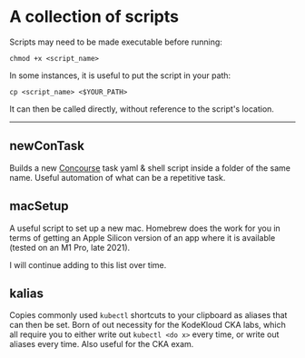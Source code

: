 # A collection of scripts
Scripts may need to be made executable before running:

```
chmod +x <script_name>
```

In some instances, it is useful to put the script in your path:

```
cp <script_name> <$YOUR_PATH>
```

It can then be called directly, without reference to the script's location.

---

## newConTask
Builds a new [Concourse](https://github.com/concourse/concourse) task yaml & shell script inside a folder of the same name. Useful automation of what can be a repetitive task.

## macSetup
A useful script to set up a new mac. Homebrew does the work for you in terms of getting an Apple Silicon version of an app where it is available (tested on an M1 Pro, late 2021).

I will continue adding to this list over time.

## kalias
Copies commonly used ```kubectl``` shortcuts to your clipboard as aliases that can then be set. Born of out necessity for the KodeKloud CKA labs, which all require you to either write out ```kubectl <do x>``` every time, or write out aliases every time. Also useful for the CKA exam.
